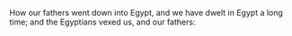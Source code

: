 How our fathers went down into Egypt, and we have dwelt in Egypt a long time; and the Egyptians vexed us, and our fathers:
